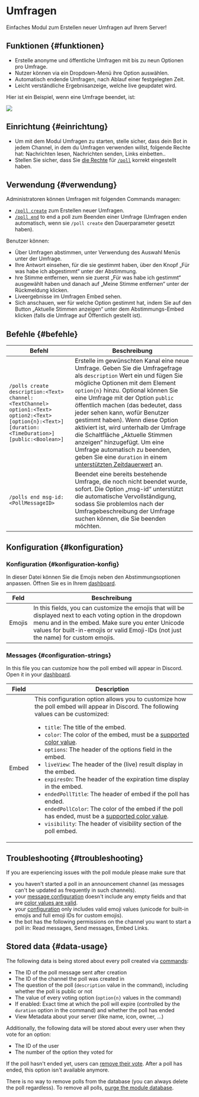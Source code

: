 # Umfragen

Einfaches Modul zum Erstellen neuer Umfragen auf Ihrem Server!

<ModuleOverview moduleName="polls" />

## Funktionen {#funktionen}

* Erstelle anonyme und öffentliche Umfragen mit bis zu neun Optionen pro Umfrage.
* Nutzer können via ein Dropdown-Menü ihre Option auswählen.
* Automatisch endende Umfragen, nach Ablauf einer festgelegten Zeit.
* Leicht verständliche Ergebnisanzeige, welche live geupdatet wird.

Hier ist ein Beispiel, wenn eine Umfrage beendet, ist:

![](@site/docs/assets/custom-bot/modules/polls/example.png)

## Einrichtung {#einrichtung}

* Um mit dem Modul Umfragen zu starten, stelle sicher, dass dein Bot in jedem Channel, in dem du Umfragen verwenden willst,
  folgende Rechte hat: Nachrichten lesen, Nachrichten senden, Links einbetten..
* Stellen Sie sicher, dass Sie [die Rechte](./../../slash-commands) für [`/poll`](#befehle) korrekt eingestellt haben.

## Verwendung {#verwendung}

Administratoren können Umfragen mit folgenden Commands managen:

* [`/poll create`](#befehle) zum Erstellen neuer Umfragen.
* [`/poll end`](#befehle) to end a poll zum Beenden einer Umfrage (Umfragen enden automatisch, wenn sie `/poll create` den Dauerparameter gesetzt haben).

Benutzer können:

* Über Umfragen abstimmen, unter Verwendung des Auswahl Menüs unter der Umfrage.
* Ihre Antwort einsehen, für die sie gestimmt haben, über den Knopf „Für was habe ich abgestimmt“ unter der Abstimmung.
* hre Stimme entfernen, wenn sie zuerst „Für was habe ich gestimmt“ ausgewählt haben und danach auf „Meine Stimme entfernen“ unter der Rückmeldung klicken.
* Liveergebnisse im Umfragen Embed sehen.
* Sich anschauen, wer für welche Option gestimmt hat, indem Sie auf den Button „Aktuelle
  Stimmen anzeigen“ unter dem Abstimmungs-Embed klicken (falls die Umfrage auf Öffentlich gestellt ist).

## Befehle {#befehle}

<SlashCommandExplanation />

| Befehl                                                                                                                                                | Beschreibung                                                                                                                                                                                                                                                                                                                                                                                                                                                                         |
|--------------------------------------------------------------------------------------------------------------------------------------------------------|-------------------------------------------------------------------------------------------------------------------------------------------------------------------------------------------------------------------------------------------------------------------------------------------------------------------------------------------------------------------------------------------------------------------------------------------------------------------------------------|
| `/polls create description:<Text> channel:<TextChannel> option1:<Text> option2:<Text> [option{n}:<Text>] [duration:<TimeDuration>] [public:<Boolean>]` | Erstelle im gewünschten Kanal eine neue Umfrage. Geben Sie die Umfragefrage als `description` Wert ein und fügen Sie mögliche Optionen mit dem Element `option{n}` hinzu. Optional können Sie eine Umfrage mit der Option `public` öffentlich machen (das bedeutet, dass jeder sehen kann, wofür Benutzer gestimmt haben). Wenn diese Option aktiviert ist, wird unterhalb der Umfrage die Schaltfläche „Aktuelle Stimmen anzeigen“ hinzugefügt. Um eine Umfrage automatisch zu beenden, geben Sie eine `duration` in einem [unterstützten Zeitdauerwert](./../../additional-features#durations) an. |
| `/polls end msg-id:<PollMessageID>`                                                                                                                    | Beendet eine bereits bestehende Umfrage, die noch nicht beendet wurde, sofort. Die Option „msg-id“ unterstützt die automatische Vervollständigung, sodass Sie problemlos nach der Umfragebeschreibung der Umfrage suchen können, die Sie beenden möchten.                                                                                                                                                                                                                        |

## Konfiguration {#konfiguration}

### Konfiguration {#konfiguration-konfig}

In dieser Datei können Sie die Emojis neben den Abstimmungsoptionen anpassen. Öffnen Sie es in 
Ihrem [dashboard](https://scnx.app/de/glink?page=bot/configuration?query=poll&file=polls|configs/config).

| Feld  | Beschreibung                                                                                                                                                                                                                                            |
|--------|--------------------------------------------------------------------------------------------------------------------------------------------------------------------------------------------------------------------------------------------------------|
| Emojis | In this fields, you can customize the emojis that will be displayed next to each voting option in the dropdown menu and in the embed. Make sure you enter Unicode values for built-in-emojis or valid Emoji-IDs (not just the name) for custom emojis. |

### Messages {#configuration-strings}

In this file you can customize how the poll embed will appear in Discord. Open it in
your [dashboard](https://scnx.app/glink?page=bot/configuration?query=poll&file=polls|configs/strings).

| Field | Description                                                                                                                                                                                                                                                                                                                                                                                                                                                                                                                                                                                                                                                                                                                                                                                                                                                                                                                                         |
|-------|-----------------------------------------------------------------------------------------------------------------------------------------------------------------------------------------------------------------------------------------------------------------------------------------------------------------------------------------------------------------------------------------------------------------------------------------------------------------------------------------------------------------------------------------------------------------------------------------------------------------------------------------------------------------------------------------------------------------------------------------------------------------------------------------------------------------------------------------------------------------------------------------------------------------------------------------------------|
| Embed | This configuration option allows you to customize how the poll embed will appear in Discord. The following values can be customized: <ul><li><code>title</code>: The title of the embed.</li><li><code>color</code>: The color of the embed, must be a <a href="../../additional-features#embed-colors">supported color value</a>.</li><li><code>options</code>: The header of the options field in the embed.</li><li><code>liveView</code>: The header of the (live) result display in the embed.</li><li><code>expiresOn</code>: The header of the expiration time display in the embed.</li><li><code>endedPollTitle</code>: The header of embed if the poll has ended.</li><li><code>endedPollColor</code>: The color of the embed if the poll has ended, must be a <a href="../../additional-features#embed-colors">supported color value</a>.</li><li><code>visibility</code>: The header of visibility section of the poll embed.</li></ul> |

## Troubleshooting {#troubleshooting}

If you are experiencing issues with the poll module please make sure that

* you haven't started a poll in an announcement channel (as messages can't be updated as frequently in such channels).
* your [message configuration](#configuration-strings) doesn't include any empty fields and that
  are [color values are valid](../../additional-features#embed-colors).
* your [configuration](#configuration-config) only includes valid emoji values (unicode for built-in emojis and full
  emoji IDs for custom emojis).
* the bot has the following permissions on the channel you want to start a poll in: Read messages, Send messages, Embed
  Links.

## Stored data {#data-usage}

The following data is being stored about every poll created via [commands](#commands):

* The ID of the poll message sent after creation
* The ID of the channel the poll was created in
* The question of the poll (`description` value in the command), including whether the poll is public or not
* The value of every voting option (`option{n}` values in the command)
* If enabled: Exact time at which the poll will expire (controlled by the `duration` option in the command) and whether
  the poll has ended
* View Metadata about your server (like name, icon, owner, …)

Additionally, the following data will be stored about every user when they vote for an option:

* The ID of the user
* The number of the option they voted for

If the poll hasn't ended yet, users can [remove their vote](#usage). After a poll has ended, this option isn't available
anymore.

There is no way to remove polls from the database (you can always delete the poll regardless). To
remove all polls, [purge the module database](./../../additional-features#reset-module-database).
